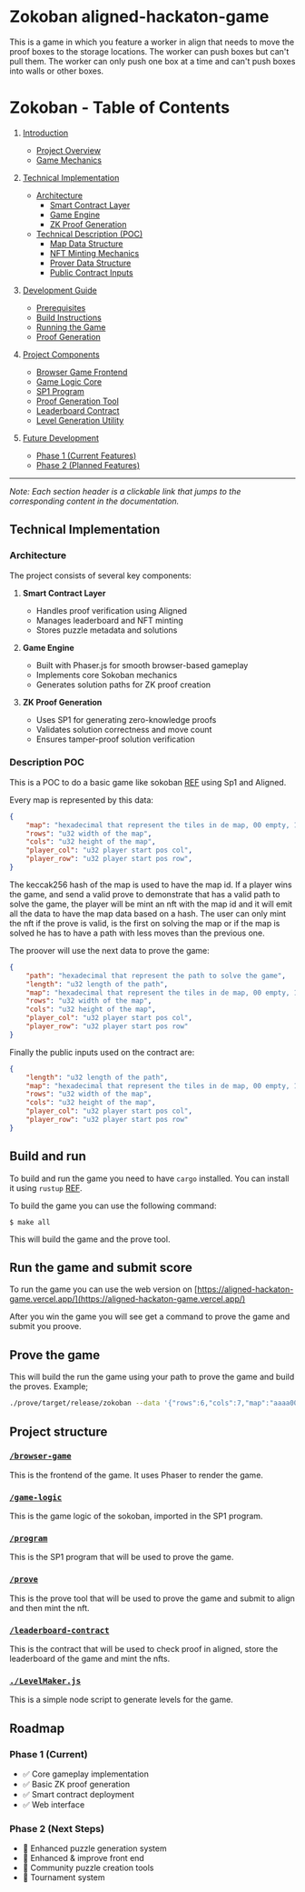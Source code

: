 # Zokoban aligned-hackaton-game

This is a game in which you feature a worker in align that needs to move the proof boxes to the storage locations. The worker can push boxes but can't pull them. The worker can only push one box at a time and can't push boxes into walls or other boxes.

# Zokoban - Table of Contents

1. [Introduction](#aligned-hackaton-game)
   - [Project Overview](#aligned-hackaton-game)
   - [Game Mechanics](#aligned-hackaton-game)

2. [Technical Implementation](#technical-implementation)
   - [Architecture](#architecture)
     - [Smart Contract Layer](#architecture)
     - [Game Engine](#architecture)
     - [ZK Proof Generation](#architecture)
   - [Technical Description (POC)](#description-poc)
     - [Map Data Structure](#description-poc)
     - [NFT Minting Mechanics](#description-poc)
     - [Prover Data Structure](#description-poc)
     - [Public Contract Inputs](#description-poc)

3. [Development Guide](#build-and-run)
   - [Prerequisites](#build-and-run)
   - [Build Instructions](#build-and-run)
   - [Running the Game](#run-the-game-and-submit-score)
   - [Proof Generation](#prove-the-game)

4. [Project Components](#project-structure)
   - [Browser Game Frontend](#browser-game)
   - [Game Logic Core](#game-logic)
   - [SP1 Program](#program)
   - [Proof Generation Tool](#prove)
   - [Leaderboard Contract](#leaderboard-contract)
   - [Level Generation Utility](#levelmakerjs)

5. [Future Development](#roadmap)
   - [Phase 1 (Current Features)](#phase-1-current)
   - [Phase 2 (Planned Features)](#phase-2-next-steps)

---

*Note: Each section header is a clickable link that jumps to the corresponding content in the documentation.*

## Technical Implementation

### Architecture
The project consists of several key components:

1. **Smart Contract Layer**
   - Handles proof verification using Aligned
   - Manages leaderboard and NFT minting
   - Stores puzzle metadata and solutions

2. **Game Engine**
   - Built with Phaser.js for smooth browser-based gameplay
   - Implements core Sokoban mechanics
   - Generates solution paths for ZK proof creation

3. **ZK Proof Generation**
   - Uses SP1 for generating zero-knowledge proofs
   - Validates solution correctness and move count
   - Ensures tamper-proof solution verification

### Description POC
This is a POC to do a basic game like sokoban [REF](https://en.wikipedia.org/wiki/Sokoban) using Sp1 and Aligned.

Every map is represented by this data:
```json
{
    "map": "hexadecimal that represent the tiles in de map, 00 empty, 10 wall, 01 box, 11 Target to put the box",
    "rows": "u32 width of the map",
    "cols": "u32 height of the map",
    "player_col": "u32 player start pos col",
    "player_row": "u32 player start pos row",
}
```

The keccak256 hash of the map is used to have the map id. If a player wins the game, and send a valid prove to demonstrate that has a valid path to solve the game, the player will be mint an nft with the map id and it will emit all the data to have the map data based on a hash.
The user can only mint the nft if the prove is valid, is the first on solving the map or if the map is solved he has to have a path with less moves than the previous one.

The proover will use the next data to prove the game:
```json
{
    "path": "hexadecimal that represent the path to solve the game",
    "length": "u32 length of the path",
    "map": "hexadecimal that represent the tiles in de map, 00 empty, 10 wall, 01 box, 11 Target to put the box",
    "rows": "u32 width of the map",
    "cols": "u32 height of the map",
    "player_col": "u32 player start pos col",
    "player_row": "u32 player start pos row"
}
```

Finally the public inputs used on the contract are:
```json
{
    "length": "u32 length of the path",
    "map": "hexadecimal that represent the tiles in de map, 00 empty, 10 wall, 01 box, 11 Target to put the box",
    "rows": "u32 width of the map",
    "cols": "u32 height of the map",
    "player_col": "u32 player start pos col",
    "player_row": "u32 player start pos row"
}
```

## Build and run
To build and run the game you need to have `cargo` installed. You can install it using `rustup` [REF](https://rustup.rs/).

To build the game you can use the following command:
```shell
$ make all
```

This will build the game and the prove tool.

## Run the game and submit score

To run the game you can use the web version on [https://aligned-hackaton-game.vercel.app/](https://aligned-hackaton-game.vercel.app/)

After you win the game you will see get a command to prove the game and submit you proove.


## Prove the game
This will build the run the game using your path to prove the game and build the proves. Example;
```bash
./prove/target/release/zokoban --data '{"rows":6,"cols":7,"map":"aaaa002844a222bc0aaaa0","player_row":2,"player_col":1,"path":"3FD89894F4F5A","length":26}' --keystore-path ~/.foundry/keystores/keystore0
```

## Project structure

### [`/browser-game`](./browser-game)

This is the frontend of the game. It uses Phaser to render the game.

### [`/game-logic`](./game-logic)

This is the game logic of the sokoban, imported in the SP1 program.

### [`/program`](./program)

This is the SP1 program that will be used to prove the game.

### [`/prove`](./prove)

This is the prove tool that will be used to prove the game and submit to align and then mint the nft.

### [`/leaderboard-contract`](./leaderboard-contract)

This is the contract that will be used to check proof in aligned, store the leaderboard of the game and mint the nfts.

### [`./LevelMaker.js`](./LevelMaker.js)

This is a simple node script to generate levels for the game.

## Roadmap

### Phase 1 (Current)
- ✅ Core gameplay implementation
- ✅ Basic ZK proof generation
- ✅ Smart contract deployment
- ✅ Web interface

### Phase 2 (Next Steps)
- 🔄 Enhanced puzzle generation system
- 🔄 Enhanced & improve front end
- 🔄 Community puzzle creation tools
- 🔄 Tournament system
